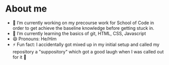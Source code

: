 # About me


- 🔭 I’m currently working on my precourse work for School of Code in order to get achieve the baseline knowledge before getting stuck in. 
- 🌱 I’m currently learning the basics of git, HTML, CSS, Javascript
- 😄 Pronouns: He/Him
- ⚡ Fun fact: I accidentally got mixed up in my initial setup and called my repository a "suppository" which got a good laugh when I was called out for it 🤣
